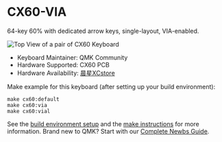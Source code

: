 # CX60-VIA

64-key 60% with dedicated arrow keys, single-layout, VIA-enabled.

![Top View of a pair of CX60 Keyboard](https://i.imgur.com/Q2YVuhd.jpg)

* Keyboard Maintainer: QMK Community
* Hardware Supported: CX60 PCB
* Hardware Availability: [晨星XCstore](https://item.taobao.com/item.htm?id=641932740480)

Make example for this keyboard (after setting up your build environment):

    make cx60:default
    make cx60:via
    make cx60:vial

See the [build environment setup](https://docs.qmk.fm/#/getting_started_build_tools) and the [make instructions](https://docs.qmk.fm/#/getting_started_make_guide) for more information. Brand new to QMK? Start with our [Complete Newbs Guide](https://docs.qmk.fm/#/newbs).
